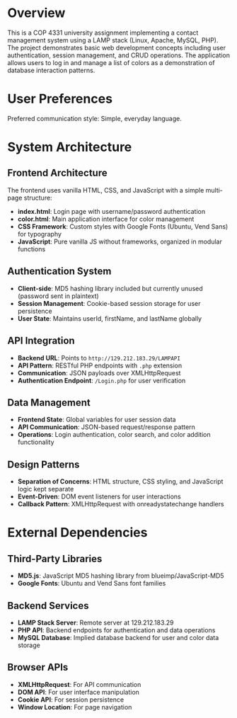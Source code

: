 # Overview

This is a COP 4331 university assignment implementing a contact management system using a LAMP stack (Linux, Apache, MySQL, PHP). The project demonstrates basic web development concepts including user authentication, session management, and CRUD operations. The application allows users to log in and manage a list of colors as a demonstration of database interaction patterns.

# User Preferences

Preferred communication style: Simple, everyday language.

# System Architecture

## Frontend Architecture
The frontend uses vanilla HTML, CSS, and JavaScript with a simple multi-page structure:
- **index.html**: Login page with username/password authentication
- **color.html**: Main application interface for color management
- **CSS Framework**: Custom styles with Google Fonts (Ubuntu, Vend Sans) for typography
- **JavaScript**: Pure vanilla JS without frameworks, organized in modular functions

## Authentication System
- **Client-side**: MD5 hashing library included but currently unused (password sent in plaintext)
- **Session Management**: Cookie-based session storage for user persistence
- **User State**: Maintains userId, firstName, and lastName globally

## API Integration
- **Backend URL**: Points to `http://129.212.183.29/LAMPAPI` 
- **API Pattern**: RESTful PHP endpoints with `.php` extension
- **Communication**: JSON payloads over XMLHttpRequest
- **Authentication Endpoint**: `/Login.php` for user verification

## Data Management
- **Frontend State**: Global variables for user session data
- **API Communication**: JSON-based request/response pattern
- **Operations**: Login authentication, color search, and color addition functionality

## Design Patterns
- **Separation of Concerns**: HTML structure, CSS styling, and JavaScript logic kept separate
- **Event-Driven**: DOM event listeners for user interactions
- **Callback Pattern**: XMLHttpRequest with onreadystatechange handlers

# External Dependencies

## Third-Party Libraries
- **MD5.js**: JavaScript MD5 hashing library from blueimp/JavaScript-MD5
- **Google Fonts**: Ubuntu and Vend Sans font families

## Backend Services
- **LAMP Stack Server**: Remote server at 129.212.183.29
- **PHP API**: Backend endpoints for authentication and data operations
- **MySQL Database**: Implied database backend for user and color data storage

## Browser APIs
- **XMLHttpRequest**: For API communication
- **DOM API**: For user interface manipulation
- **Cookie API**: For session persistence
- **Window Location**: For page navigation